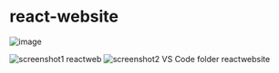 # react-website
![image](https://user-images.githubusercontent.com/83717929/141600197-636700a8-12ab-4987-8f25-99e801cd341d.png)

![screenshot1 reactweb](https://user-images.githubusercontent.com/83717929/141599702-2bfa625e-4f18-408d-b0af-90e9a442997b.PNG)
![screenshot2 VS Code folder reactwebsite](https://user-images.githubusercontent.com/83717929/141599704-204de11f-f2b1-481a-9feb-a55ee092065a.PNG)

